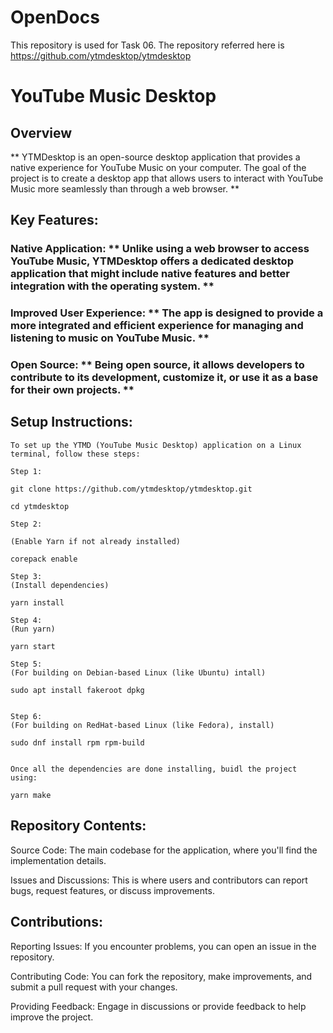 # OpenDocs					
This repository is used for Task 06. The repository referred here is https://github.com/ytmdesktop/ytmdesktop

# YouTube Music Desktop 
## Overview
** YTMDesktop is an open-source desktop application that provides a native experience for YouTube Music on your computer. The goal of the project is to create a desktop app that allows users to interact with YouTube Music more seamlessly than through a web browser. **

## Key Features:

### Native Application: ** Unlike using a web browser to access YouTube Music, YTMDesktop offers a dedicated desktop application that might include native features and better integration with the operating system. **

### Improved User Experience: ** The app is designed to provide a more integrated and efficient experience for managing and listening to music on YouTube Music. **

### Open Source: ** Being open source, it allows developers to contribute to its development, customize it, or use it as a base for their own projects. **

## Setup Instructions:

``` 
To set up the YTMD (YouTube Music Desktop) application on a Linux terminal, follow these steps:

Step 1:

git clone https://github.com/ytmdesktop/ytmdesktop.git

cd ytmdesktop

Step 2:

(Enable Yarn if not already installed)

corepack enable

Step 3:
(Install dependencies)

yarn install

Step 4:
(Run yarn)

yarn start

Step 5:
(For building on Debian-based Linux (like Ubuntu) intall)

sudo apt install fakeroot dpkg


Step 6:
(For building on RedHat-based Linux (like Fedora), install)

sudo dnf install rpm rpm-build


Once all the dependencies are done installing, buidl the project using:

yarn make

```
## Repository Contents:

Source Code: The main codebase for the application, where you'll find the implementation details.

Issues and Discussions: This is where users and contributors can report bugs, request features, or discuss improvements.

## Contributions:
Reporting Issues: If you encounter problems, you can open an issue in the repository.

Contributing Code: You can fork the repository, make improvements, and submit a pull request with your changes.


Providing Feedback: Engage in discussions or provide feedback to help improve the project.


